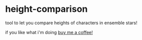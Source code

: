 # height-comparison

tool to let you compare heights of characters in ensemble stars!

if you like what i'm doing [buy me a coffee!](https://www.buymeacoffee.com/hellogirls)
